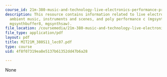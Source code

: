 ```yaml
---
course_id: 21m-380-music-and-technology-live-electronics-performance-practices-spring-2011
description: This resource contains information related to live electronic music and
  ambient music, instruments and scenes, and poly performance c (mgsynthnoisefilter,
  mgsynthbuffer8, mgsynthsaw).
file_location: /coursemedia/21m-380-music-and-technology-live-electronics-performance-practices-spring-2011/4f8f07319ea8e5137b61352dd47b6a28_MIT21M_380S11_lec07.pdf
file_type: application/pdf
layout: pdf
title: MIT21M_380S11_lec07.pdf
type: course
uid: 4f8f07319ea8e5137b61352dd47b6a28

---
```

None